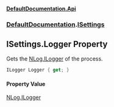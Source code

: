 #### [DefaultDocumentation\.Api](../../index.md 'index')
### [DefaultDocumentation](../../index.md#DefaultDocumentation 'DefaultDocumentation').[ISettings](index.md 'DefaultDocumentation\.ISettings')

## ISettings\.Logger Property

Gets the [NLog\.ILogger](https://docs.microsoft.com/en-us/dotnet/api/NLog.ILogger 'NLog\.ILogger') of the process\.

```csharp
ILogger Logger { get; }
```

#### Property Value
[NLog\.ILogger](https://docs.microsoft.com/en-us/dotnet/api/NLog.ILogger 'NLog\.ILogger')